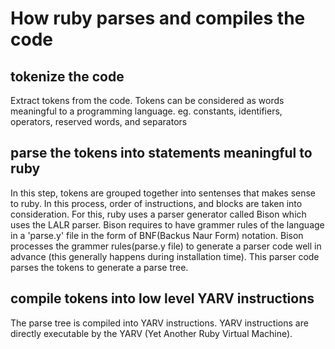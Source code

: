 # How ruby parses and compiles the code

## tokenize the code ##
Extract tokens from the code. Tokens can be considered as words meaningful to a programming language. eg. constants, identifiers, operators, reserved words, and separators

## parse the tokens into statements meaningful to ruby ##
In this step, tokens are grouped together into sentenses that makes sense to ruby. In this process, order of instructions, and blocks are taken into consideration. For this, ruby uses a parser generator called Bison which uses the LALR parser. Bison requires to have grammer rules of the language in a 'parse.y' file in the form of BNF(Backus Naur Form) notation. Bison processes the grammer rules(parse.y file) to generate a parser code well in advance (this generally happens during installation time). This parser code parses the tokens to generate a parse tree.

## compile tokens into low level YARV instructions ##
The parse tree is compiled into YARV instructions. YARV instructions are directly executable by the YARV (Yet Another Ruby Virtual Machine).